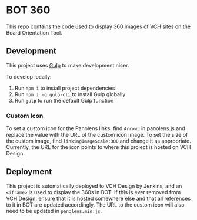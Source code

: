 # BOT 360
This repo contains the code used to display 360 images of VCH sites on the Board Orientation Tool.

## Development
This project uses [Gulp](https://github.com/gulpjs/gulp) to make development nicer.

To develop locally:
1. Run `npm i` to install project dependencies
2. Run `npm i -g gulp-cli` to install Gulp globally
3. Run `gulp` to run the default Gulp function

### Custom Icon
To set a custom icon for the Panolens links, find `Arrow:` in panolens.js and replace the value with the URL of the custom icon image. To set the size of the custom image, find `linkingImageScale:300` and change it as appropriate. Currently, the URL for the icon points to where this project is hosted on VCH Design.

## Deployment
This project is automatically deployed to VCH Design by Jenkins, and an `<iframe>` is used to display the 360s in BOT. If this is ever removed from VCH Design, ensure that it is hosted somewhere else and that all references to it in BOT are updated accordingly. The URL to the custom icon will also need to be updated in `panolens.min.js`.

